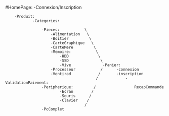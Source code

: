  
 
#HomePage:
        -Connexion/Inscription

        -Produit:
                -Categories:
                
                    -Pieces:           \
                        -Alimentation   \
                        -Boitier         \
                        -CarteGraphique   \
                        -CarteMere         \
                        -Memoire:           \
                            -HDD             \
                            -SSD              \
                            -Vive              -Panier:
                        -Processeur           /      -connexion
                        -Ventirad            /       -inscription
                                            /            -ValidationPaiement:
                    -Peripherique:         /                 RecapCommande
                            -Ecran        /
                            -Souris      /
                            -Clavier    /
                                       /
                    -PcComplet      
                    

        
        
